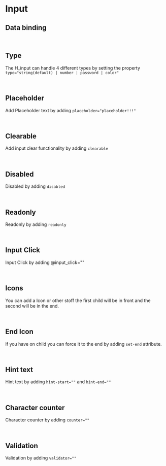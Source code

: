 # Input

## Data binding

<hhl-live-editor title="" htmlCode='
      <template>
      <div class="flex w-full items-center flex-wrap gap-4">
            <H_input autofocus v-model="txt" label="Text input"></H_input>
            <H_input v-model="txt" label="Text input"></H_input>
      </div>
      </template>
      <script>
            const txt = ref("Data binding");
            return {txt}
      </script>
'>
</hhl-live-editor>

<br>

## Type

The H_input can handle 4 different types by setting the property `type="string(default) | number | password | color"`

<hhl-live-editor title="" htmlCode='
      <template>
      <div class="flex items-center flex-wrap gap-4">
       <H_input  v-model="txt"  label="string"></H_input>
       <H_input  v-model="txt" type="password"  label="password"></H_input>
       <H_input  v-model="num" type="number"  label="number"></H_input>
       <H_input  v-model="col" type="color"  label="color"></H_input>
      </div>
      </template>
      <script>
            const txt = ref("Hello");
            const num = ref(99);
            const col = ref("#ff0000");
            return {txt,num,col}
      </script>
'>
</hhl-live-editor>

<br>

## Placeholder

Add Placeholder text by adding `placeholder="placeholder!!!"`

<hhl-live-editor title="" htmlCode='
      <template>
      <div class="flex items-center gap-4 flex-wrap">
            <H_input  v-model="txt" placeholder="placeholder!!!" label="Text input"></H_input>
      </div>
      </template>
      <script>
            const txt = ref("");
            return {txt}
      </script>
'>
</hhl-live-editor>

<br>

## Clearable

Add input clear functionality by adding `clearable`

<hhl-live-editor title="" htmlCode='
      <template>
      <div class="flex items-center gap-4 flex-wrap">
            <H_input clearable v-model="txt" label="Text input"></H_input>
      </div>
      </template>
      <script>
            const txt = ref("clearable");
            return {txt}
      </script>
'>
</hhl-live-editor>

<br>

## Disabled

Disabled by adding `disabled`

<hhl-live-editor title="" htmlCode='
      <template>
      <div class="flex items-center gap-4 flex-wrap">
            <H_input disabled v-model="txt" label="Text input"></H_input>
      </div>
      </template>
      <script>
            const txt = ref("disabled");
            return {txt}
      </script>
'>
</hhl-live-editor>

<br>

## Readonly

Readonly by adding `readonly`

<hhl-live-editor title="" htmlCode='
      <template>
      <div class="flex items-center gap-4 flex-wrap">
            <H_input readonly v-model="txt" label="Text input"></H_input>
      </div>
      </template>
      <script>
            const txt = ref("Readonly");
            return {txt}
      </script>
'>
</hhl-live-editor>

<br>

## Input Click

Input Click by adding @input_click=""

<hhl-live-editor title="" htmlCode='
      <template>
      <div class="flex items-center gap-4 flex-wrap">
            <H_input @input_click="click(`Input Click`)" v-model="txt" label="Text input">
            </H_input>
      </div>
      </template>
      <script>
            const txt = ref("Input Click");
            function click(e) {
                  alert(e);
            }
            return {txt, click}
      </script>
'>
</hhl-live-editor>

<br>

## Icons

You can add a Icon or other stoff the first child will be in front and the second will be in the end.

<hhl-live-editor title="" htmlCode='
      <template>
      <div class="flex items-center gap-4 flex-wrap">
            <H_input clearable  v-model="txt" label="Text input"> 
                <H_icon name="mail" btn  @click="click(txt)"></H_icon>
                <H_icon name="clock" btn  @click="click(`end icon`)"></H_icon>
            </H_input>
      </div>
      </template>
      <script>
            const txt = ref("Start icon");
            function click(e) {
                  alert(e);
            }
            return {txt, click}
      </script>
'>
</hhl-live-editor>

<br>

## End Icon

If you have on child you can force it to the end by adding `set-end` attribute.

<hhl-live-editor title="" htmlCode='
      <template>
      <div class="flex items-center gap-4 flex-wrap">
            <H_input v-model="txt" label="Text input">                        
                <H_icon name="mail" set-end  @click="click(`end icon`)"></H_icon>
            </H_input>
      </div>
      </template>
      <script>
            const txt = ref("End icon");
            function click(e) {
                  alert(e);
            }
            return {txt, click}
      </script>
'>
</hhl-live-editor>

<br>

## Hint text

Hint text by adding `hint-start=""` and `hint-end=""`

<hhl-live-editor title="" htmlCode='
      <template>
      <div class="flex items-center gap-4 flex-wrap">
            <H_input hint-start="hint-start." hint-end="hint-end."  v-model="txt" label="Text input"></H_input>
      </div>
      </template>
      <script>
            const txt = ref("Hint");
            return {txt}
      </script>
'>
</hhl-live-editor>

<br>

## Character counter

Character counter by adding `counter=""`

<hhl-live-editor title="" htmlCode='
      <template>
      <div class="flex items-center gap-4 flex-wrap">
            <H_input counter="10"  v-model="txt" label="Text input"></H_input>
      </div>
      </template>
      <script>
            const txt = ref("Counter.");
            function click(e) {
                  alert(e);
            }
            return {txt, click}
      </script>
'>
</hhl-live-editor>

<br>

## Validation

Validation by adding `validator=""`

<hhl-live-editor title="" htmlCode='
      <template>
      <div class="flex flex-col gap-12">
      <H_input v-model="txt" label="required" :validator="[v.required]"></H_input>
      <H_input v-model="txt" label="email" :validator="[v.email]"></H_input>
      <H_input v-model="txt" label="strMin(5)" :validator="[v.strMin(5)]"></H_input>
      <H_input v-model="num" type="number" label="Min value 2" :validator="[v.numMin(2)]"></H_input>
       <H_input v-model="num" type="number" label="Max value 11" :validator="[v.numMax(11)]"></H_input>
      </div>
      </template>
      <script>
      // import { validator } from "components/utils/validator";
      const {validator} = fakeImport;
      const txt = ref("");
      const num = ref(5);
      const v = validator;
      function click(e) {
      alert(e);
      }
      return {txt, num, click, v}
      </script>
'>
</hhl-live-editor>

<br>
